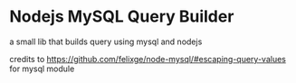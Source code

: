 # Nodejs MySQL Query Builder
a small lib that builds query using mysql and nodejs 

credits to https://github.com/felixge/node-mysql/#escaping-query-values for mysql module
